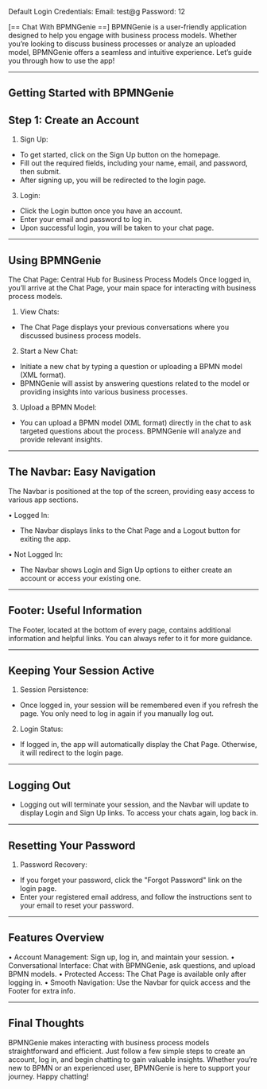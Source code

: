 Default Login Credentials:
Email: test\@g
Password: 12

\[== Chat With BPMNGenie ==]
BPMNGenie is a user-friendly application designed to help you engage with business process models. Whether you’re looking to discuss business processes or analyze an uploaded model, BPMNGenie offers a seamless and intuitive experience. Let’s guide you through how to use the app!

---

## Getting Started with BPMNGenie

## Step 1: Create an Account

1. Sign Up:

* To get started, click on the Sign Up button on the homepage.
* Fill out the required fields, including your name, email, and password, then submit.
* After signing up, you will be redirected to the login page.

3. Login:

* Click the Login button once you have an account.
* Enter your email and password to log in.
* Upon successful login, you will be taken to your chat page.

---

## Using BPMNGenie

The Chat Page: Central Hub for Business Process Models
Once logged in, you’ll arrive at the Chat Page, your main space for interacting with business process models.

1. View Chats:

* The Chat Page displays your previous conversations where you discussed business process models.

2. Start a New Chat:

* Initiate a new chat by typing a question or uploading a BPMN model (XML format).
* BPMNGenie will assist by answering questions related to the model or providing insights into various business processes.

3. Upload a BPMN Model:

* You can upload a BPMN model (XML format) directly in the chat to ask targeted questions about the process. BPMNGenie will analyze and provide relevant insights.

---

## The Navbar: Easy Navigation

The Navbar is positioned at the top of the screen, providing easy access to various app sections.

• Logged In:

* The Navbar displays links to the Chat Page and a Logout button for exiting the app.

• Not Logged In:

* The Navbar shows Login and Sign Up options to either create an account or access your existing one.

---

## Footer: Useful Information

The Footer, located at the bottom of every page, contains additional information and helpful links. You can always refer to it for more guidance.

---

## Keeping Your Session Active

1. Session Persistence:

* Once logged in, your session will be remembered even if you refresh the page. You only need to log in again if you manually log out.

2. Login Status:

* If logged in, the app will automatically display the Chat Page. Otherwise, it will redirect to the login page.

---

## Logging Out

* Logging out will terminate your session, and the Navbar will update to display Login and Sign Up links. To access your chats again, log back in.

---

## Resetting Your Password

1. Password Recovery:

* If you forget your password, click the "Forgot Password" link on the login page.
* Enter your registered email address, and follow the instructions sent to your email to reset your password.

---

## Features Overview

• Account Management: Sign up, log in, and maintain your session.
• Conversational Interface: Chat with BPMNGenie, ask questions, and upload BPMN models.
• Protected Access: The Chat Page is available only after logging in.
• Smooth Navigation: Use the Navbar for quick access and the Footer for extra info.

---

## Final Thoughts

BPMNGenie makes interacting with business process models straightforward and efficient. Just follow a few simple steps to create an account, log in, and begin chatting to gain valuable insights. Whether you’re new to BPMN or an experienced user, BPMNGenie is here to support your journey. Happy chatting!
